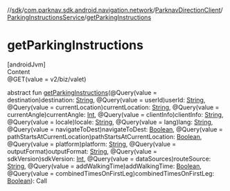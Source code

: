 //[sdk](../../../../index.md)/[com.parknav.sdk.android.navigation.network](../../index.md)/[ParknavDirectionClient](../index.md)/[ParkingInstructionsService](index.md)/[getParkingInstructions](get-parking-instructions.md)



# getParkingInstructions  
[androidJvm]  
Content  
@GET(value = v2/biz/valet)  
  
abstract fun [getParkingInstructions](get-parking-instructions.md)(@Query(value = destination)destination: [String](https://developer.android.com/reference/kotlin/java/lang/String.html), @Query(value = userId)userId: [String](https://developer.android.com/reference/kotlin/java/lang/String.html), @Query(value = currentLocation)currentLocation: [String](https://developer.android.com/reference/kotlin/java/lang/String.html), @Query(value = currentAngle)currentAngle: [Int](https://kotlinlang.org/api/latest/jvm/stdlib/kotlin/-int/index.html), @Query(value = clientInfo)clientInfo: [String](https://developer.android.com/reference/kotlin/java/lang/String.html), @Query(value = locale)locale: [String](https://developer.android.com/reference/kotlin/java/lang/String.html), @Query(value = lang)lang: [String](https://developer.android.com/reference/kotlin/java/lang/String.html), @Query(value = navigateToDest)navigateToDest: [Boolean](https://kotlinlang.org/api/latest/jvm/stdlib/kotlin/-boolean/index.html), @Query(value = pathStartsAtCurrentLocation)pathStartsAtCurrentLocation: [Boolean](https://kotlinlang.org/api/latest/jvm/stdlib/kotlin/-boolean/index.html), @Query(value = platform)platform: [String](https://developer.android.com/reference/kotlin/java/lang/String.html), @Query(value = outputFormat)outputFormat: [String](https://developer.android.com/reference/kotlin/java/lang/String.html), @Query(value = sdkVersion)sdkVersion: [Int](https://kotlinlang.org/api/latest/jvm/stdlib/kotlin/-int/index.html), @Query(value = dataSources)routeSource: [String](https://developer.android.com/reference/kotlin/java/lang/String.html), @Query(value = addWalkingTime)addWalkingTime: [Boolean](https://kotlinlang.org/api/latest/jvm/stdlib/kotlin/-boolean/index.html), @Query(value = combinedTimesOnFirstLeg)combinedTimesOnFirstLeg: [Boolean](https://kotlinlang.org/api/latest/jvm/stdlib/kotlin/-boolean/index.html)): Call<DirectionsResponse>  



